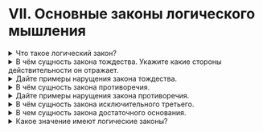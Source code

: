 # VII. Основные законы логического мышления

<details>
  <summary>Что такое логический закон?</summary>

  Закон выражающий коренную черту мышления.

</details>

<details>
  <summary>В чём сущность закона тождества. Укажите какие стороны действительности он отражает.</summary>

  В рассуждении, споре, дускуссии каждое понятие должно употреблться в одном и том же смысле.

</details>

<details>
  <summary>Дайте примеры нарущения закона тождества.</summary>

  Все вулканы суть горы. Все гейзеры суть вулканы. Следовательно, все гейзеры - горы.

</details>

<details>
  <summary>В чём сущность закона противоречия.</summary>

  Два противоположных высказывания не могут быть оба истинными в одно и т же время, в одном и том же отношении.

</details>

<details>
  <summary>Дайте примеры нарущения закона противоречия.</summary>

  Байкал - глубокое озеро. Байкал - мелкое озеро.

</details>

<details>
  <summary>В чём сущность закона исключительного третьего.</summary>

  Из двух противоречащих суждений всегда одно истинное, другое ложное, а третьего быть не может.

</details>

<details>
  <summary>В чем сущность закона достаточного основания.</summary>
</details>

<details>
  <summary>Какое значение имеют логические законы?</summary>
</details>
